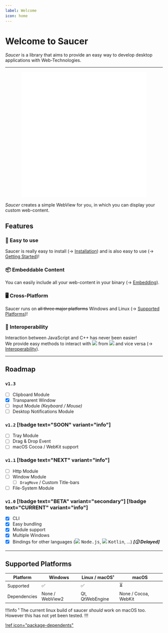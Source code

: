 ```yaml
---
label: Welcome
icon: home
---
```


# Welcome to Saucer

_Saucer_ is a library that aims to provide an easy way to develop desktop applications with Web-Technologies.  

---

<p align="center">
    <img src="assets/logo.gif" width=400 />
</p>

_Saucer_ creates a simple WebView for you, in which you can display your custom web-content.  

## Features

### :tada: Easy to use
Saucer is really easy to install (&rarr; [Installation](Installation.md)) and is also easy to use (&rarr; [Getting Started](Getting-Started/Your%20First%20App.md))!  

### :package: Embeddable Content
You can easily include all your web-content in your binary (&rarr; [Embedding](Getting-Started/Embedding.md)).

### :desktop_computer: Cross-Platform
Saucer runs on ~~all three major platforms~~ Windows and Linux (&rarr; [Supported Platforms](#supported-platforms))!

### :link: Interoperability 
Interaction between JavaScript and C++ has never been easier!  
We provide easy methods to interact with <img src="https://cdn.worldvectorlogo.com/logos/logo-javascript.svg" width=20 /> from <img src="https://cdn.worldvectorlogo.com/logos/c.svg" width=20 /> and vice versa (&rarr; [Interoperability](Getting-Started/Interoperability.md)).

---

## Roadmap

### `v1.3`
- [ ] Clipboard Module
- [x] Transparent Window
- [ ] Input Module _(Keyboard / Mouse)_
- [ ] Desktop Notifications Module

### `v1.2` [!badge text="SOON" variant="info"]
- [ ] Tray Module
- [ ] Drag & Drop Event
- [ ] macOS Cocoa / WebKit support

### `v1.1` [!badge text="NEXT" variant="info"]
- [ ] Http Module
- [ ] Window Module
  - [ ] `DragMove` / Custom Title-bars
- [ ] File-System Module

### `v1.0` [!badge text="BETA" variant="secondary"] [!badge text="CURRENT" variant="info"] 
- [x] CLI
- [x] Easy bundling
- [x] Module support
- [x] Multiple Windows
- [x] Bindings for other languages (<img src="https://www.vectorlogo.zone/logos/nodejs/nodejs-icon.svg" width=20 /> <kbd>Node.js</kbd>, <img src="https://www.vectorlogo.zone/logos/kotlinlang/kotlinlang-icon.svg" width=20 /> <kbd>Kotlin</kbd>, ...) **_[🕜 Delayed]_**

---

## Supported Platforms

| Platform     | Windows            | Linux / macOS¹     | macOS                    |
| ------------ | ------------------ | ------------------ | ------------------------ |
| Supported    | :white_check_mark: | :white_check_mark: | :hourglass_flowing_sand: |
| Dependencies | None / WebView2    | Qt, QtWebEngine    | None / Cocoa, WebKit     |

!!!info
¹ The current linux build of saucer _should_ work on macOS too.  
However this has not yet been tested.
!!!

[!ref icon="package-dependents"](Dependencies.md)
